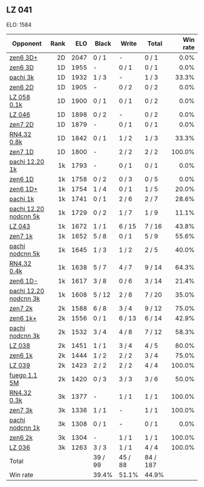 ## LZ 041 ##

ELO: 1584

Opponent | Rank | ELO | Black | Write | Total | Win rate
---------|-----:|----:|-------|-------|-------|-------:
[zen6 3D+](zen6%203D+.md) | 2D | 2047 | 0 / 1 | - | 0 / 1 | 0.0%
[zen6 3D](zen6%203D.md) | 1D | 1955 | - | 0 / 1 | 0 / 1 | 0.0%
[pachi 3k](pachi%203k.md) | 1D | 1932 | 1 / 3 | - | 1 / 3 | 33.3%
[zen6 2D](zen6%202D.md) | 1D | 1905 | - | 0 / 2 | 0 / 2 | 0.0%
[LZ 058 0.1k](LZ%20058%200.1k.md) | 1D | 1900 | 0 / 1 | 0 / 1 | 0 / 2 | 0.0%
[LZ 046](LZ%20046.md) | 1D | 1898 | 0 / 2 | - | 0 / 2 | 0.0%
[zen7 2D](zen7%202D.md) | 1D | 1879 | - | 0 / 1 | 0 / 1 | 0.0%
[RN4.32 0.8k](RN4.32%200.8k.md) | 1D | 1842 | 0 / 1 | 1 / 2 | 1 / 3 | 33.3%
[zen7 1D](zen7%201D.md) | 1D | 1800 | - | 2 / 2 | 2 / 2 | 100.0%
[pachi 12.20 1k](pachi%2012.20%201k.md) | 1k | 1793 | - | 0 / 1 | 0 / 1 | 0.0%
[zen6 1D](zen6%201D.md) | 1k | 1758 | 0 / 2 | 0 / 3 | 0 / 5 | 0.0%
[zen6 1D+](zen6%201D+.md) | 1k | 1754 | 1 / 4 | 0 / 1 | 1 / 5 | 20.0%
[pachi 1k](pachi%201k.md) | 1k | 1741 | 0 / 1 | 2 / 6 | 2 / 7 | 28.6%
[pachi 12.20 nodcnn 5k](pachi%2012.20%20nodcnn%205k.md) | 1k | 1729 | 0 / 2 | 1 / 7 | 1 / 9 | 11.1%
[LZ 043](LZ%20043.md) | 1k | 1672 | 1 / 1 | 6 / 15 | 7 / 16 | 43.8%
[zen7 1k](zen7%201k.md) | 1k | 1652 | 5 / 8 | 0 / 1 | 5 / 9 | 55.6%
[pachi nodcnn 5k](pachi%20nodcnn%205k.md) | 1k | 1645 | 1 / 3 | 1 / 2 | 2 / 5 | 40.0%
[RN4.32 0.4k](RN4.32%200.4k.md) | 1k | 1638 | 5 / 7 | 4 / 7 | 9 / 14 | 64.3%
[zen6 1D-](zen6%201D-.md) | 1k | 1617 | 3 / 8 | 0 / 6 | 3 / 14 | 21.4%
[pachi 12.20 nodcnn 3k](pachi%2012.20%20nodcnn%203k.md) | 1k | 1608 | 5 / 12 | 2 / 8 | 7 / 20 | 35.0%
[zen7 2k](zen7%202k.md) | 2k | 1588 | 6 / 8 | 3 / 4 | 9 / 12 | 75.0%
[zen6 1k+](zen6%201k+.md) | 2k | 1556 | 0 / 1 | 6 / 13 | 6 / 14 | 42.9%
[pachi nodcnn 3k](pachi%20nodcnn%203k.md) | 2k | 1532 | 3 / 4 | 4 / 8 | 7 / 12 | 58.3%
[LZ 038](LZ%20038.md) | 2k | 1451 | 1 / 1 | 3 / 4 | 4 / 5 | 80.0%
[zen6 1k](zen6%201k.md) | 2k | 1444 | 1 / 2 | 2 / 2 | 3 / 4 | 75.0%
[LZ 039](LZ%20039.md) | 2k | 1423 | 2 / 2 | 2 / 2 | 4 / 4 | 100.0%
[fuego 1.1 5M](fuego%201.1%205M.md) | 2k | 1420 | 0 / 3 | 3 / 3 | 3 / 6 | 50.0%
[RN4.32 0.3k](RN4.32%200.3k.md) | 3k | 1377 | - | 1 / 1 | 1 / 1 | 100.0%
[zen7 3k](zen7%203k.md) | 3k | 1336 | 1 / 1 | - | 1 / 1 | 100.0%
[pachi nodcnn 1k](pachi%20nodcnn%201k.md) | 3k | 1308 | 0 / 1 | - | 0 / 1 | 0.0%
[zen6 2k](zen6%202k.md) | 3k | 1304 | - | 1 / 1 | 1 / 1 | 100.0%
[LZ 036](LZ%20036.md) | 3k | 1263 | 3 / 3 | 1 / 1 | 4 / 4 | 100.0%
Total | | | 39 / 99 | 45 / 88 | 84 / 187 | 
Win rate| | | 39.4% | 51.1% | 44.9% | 
